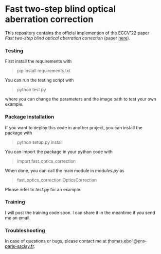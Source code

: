 # Fast two-step blind optical aberration correction

This repository contains the official implemention of the ECCV'22 paper *Fast two-step blind 
optical aberration correction* (paper <a href="https://arxiv.org/abs/2208.00950">here</a>).

### Testing

First install the requirements with
> pip install requirements.txt

You can run the testing script with
> python test.py

where you can change the parameters and the image path to test your own example.

### Package installation

If you want to deploy this code in another project, you can install the package with
> python setup.py install

You can import the package in your python code with
> import fast_optics_correction

When done, you can call the main module in *modules.py* as 
> fast_optics_correction.OpticsCorrection

Please refer to *test.py* for an example.

### Training

I will post the training code soon. I can share it in the meantime if you send me an email.


### Troubleshooting

In case of questions or bugs, please contact me at <thomas.eboli@ens-paris-saclay.fr>.